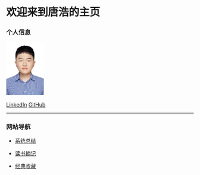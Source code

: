 # 欢迎来到唐浩的主页

### 个人信息
<img src="photo.jpg" height="20%" width="20%"> 

[LinkedIn](https://www.linkedin.cn/incareer/in/%E6%B5%A9-hao-tang-%E5%94%90-3853811b3) [GitHub](https://github.com/TangHao99)

---

### 网站导航
+ [系统总结](https://tanghao99.notion.site/722389a49d7c480faae9a95427a65777)

+ [读书摘记](https://tanghao99.notion.site/7ecf8d81773248b6814bbea6c8dacf47)

+ [经典收藏](/2_ClassicalCollection/index.md)
    <!-- + [收藏帖子](/2_ClassicalCollection/index.md#收藏帖子)
    + [自制歌单](/2_ClassicalCollection/index.md#自制歌单)
    + [优质视频](/2_ClassicalCollection/index.md#优质视频)
    + [经典图片](/2_ClassicalCollection/index.md#经典图片) -->


    
